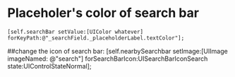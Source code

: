 # Placeholer's color of search bar

	[self.searchBar setValue:[UIColor whatever] forKeyPath:@"_searchField._placeholderLabel.textColor"];


##change the icon of search bar:
	    [self.nearbySearchbar setImage:[UIImage imageNamed: @"search"]
	                forSearchBarIcon:UISearchBarIconSearch
	                           state:UIControlStateNormal];
